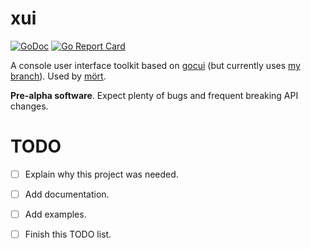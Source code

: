 # xui

[![GoDoc](https://godoc.org/github.com/tomyl/xui?status.png)](http://godoc.org/github.com/tomyl/xui)
[![Go Report Card](https://goreportcard.com/badge/github.com/tomyl/xui)](https://goreportcard.com/report/github.com/tomyl/xui)

A console user interface toolkit based on [gocui](https://github.com/jroimartin/gocui) (but currently uses [my branch](https://github.com/tomyl/gocui)). Used by [mört](https://github.com/tomyl/mort).

**Pre-alpha software**. Expect plenty of bugs and frequent breaking API changes.

# TODO
- [ ] Explain why this project was needed.
- [ ] Add documentation.
- [ ] Add examples.
- [ ] Finish this TODO list.


